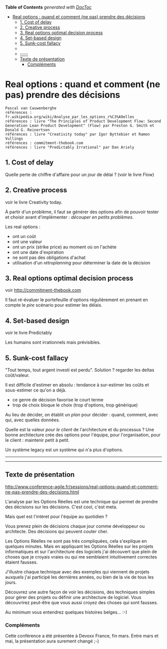 <!-- START doctoc generated TOC please keep comment here to allow auto update -->
<!-- DON'T EDIT THIS SECTION, INSTEAD RE-RUN doctoc TO UPDATE -->
**Table of Contents**  *generated with [DocToc](https://github.com/thlorenz/doctoc)*

- [Real options : quand et comment (ne pas) prendre des décisions](#real-options--quand-et-comment-ne-pas-prendre-des-d%C3%A9cisions)
  - [1. Cost of delay](#1-cost-of-delay)
  - [2. Creative process](#2-creative-process)
  - [3. Real options optimal decision process](#3-real-options-optimal-decision-process)
  - [4. Set-based design](#4-set-based-design)
  - [5. Sunk-cost fallacy](#5-sunk-cost-fallacy)
  - [](#)
  - [----](#----)
  - [Texte de présentation](#texte-de-pr%C3%A9sentation)
    - [Compléments](#compl%C3%A9ments)

<!-- END doctoc generated TOC please keep comment here to allow auto update -->

# Real options : quand et comment (ne pas) prendre des décisions
    Pascal van Cauwenberghe
    références : fr.wikipedia.org/wiki/Analyse_par_les_options_r%C3%A9elles
    références : livre "The Principles of Product Development Flow: Second Generation Lean Product Development" (Flow) par Preston G. Smith et Donald G. Reinertsen
    références : livre "Creativity today" par Igor Byttebier et Ramon Vullings
    références : commitment-thebook.com
    références : livre "Predictably Irrational" par Dan Ariely

## 1. Cost of delay
Quelle perte de chiffre d'affaire pour un jour de délai ? (voir le livre Flow)

## 2. Creative process
voir le livre Creativity today.

À partir d'un problème, il faut se générer des options afin de pouvoir tester et choisir avant d'implémenter : *découper en petits problèmes*.

Les real options :
* ont un coût
* ont une valeur
* ont un prix (strike price) au moment où on l'achète
* ont une date d'expiration
* ne sont pas des obligations d'achat
* utilisation d'un *rétroplanning* pour déterminer la date de la décision

## 3. Real options optimal decision process
voir http://commitment-thebook.com

Il faut ré-évaluer le portefeuille d'options régulièrement en prenant en compte le *pire* scénario pour estimer les délais.

## 4. Set-based design
voir le livre Predictably

Les humains sont irrationnels mais prévisibles.

## 5. Sunk-cost fallacy
"Tout temps, tout argent investi est perdu". Solution ? regarder les deltas coût/valeur.

Il est difficile d'estimer en absolu : tendance à sur-estimer les coûts et sous-estimer ce qu'on a déjà.
* ce genre de décision favorise le court terme
* trop de choix bloque le choix (trop d'options, trop générique)

Au lieu de décider, on établit un *plan* pour décider : quand, comment, avec qui, avec quelles données.

Quelle est la valeur *pour le client* de l'architecture et du processus ? Une bonne architecture crée des options pour l'équipe, pour l'organisation, pour le client : maintenir petit à petit.

Un système legacy est un système qui n'a plus d'options.


----
----
## Texte de présentation
http://www.conference-agile.fr/sessions/real-options-quand-et-comment-ne-pas-prendre-des-decisions.html

L'analyse par les Options Réelles est une technique qui permet de prendre des décisions sur les décisions. C'est cool, c'est meta.

Mais quel est l'intéret pour l'équipe au quotidien ?

Vous prenez plein de décisions chaque jour comme développeur ou architecte. Des décisions qui peuvent couter cher.

Les Options Réelles ne sont pas très compliquées, cela s'explique en quelques minutes. Mais en appliquant les Options Réelles sur les projets informatiques et sur l'architecture des logiciels j'ai découvert que plein de choses que je croyais vraies ou qui me semblaient intuitivement correctes étaient fausses.

J'illustre chaque technique avec des exemples qui viennent de projets auxquels j'ai participé les dernières années, ou bien de la vie de tous les jours.

Découvrez une autre façon de voir les décisions, des techniques simples pour gérer des projets ou définir une architecture de logiciel. Vous découvrirez peut-être que vous aussi croyez des choses qui sont fausses.

Au minimum vous entendrez quelques histoires belges... :-)

### Compléments
Cette conférence a été présentée à Devoxx France, fin mars. Entre mars et mai, la présentation aura surement changé ;-)
